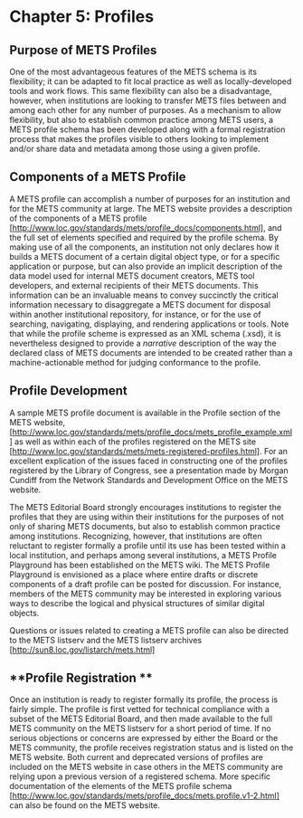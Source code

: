 


# Chapter 5:  Profiles



## **Purpose of METS Profiles**
One of the most advantageous features of the METS schema is its flexibility; it can be adapted to fit local practice as well as locally-developed tools and work flows.  This same flexibility can also be a disadvantage, however, when institutions are looking to transfer METS files between and among each other for any number of purposes.  As a mechanism to allow flexibility, but also to establish common practice among METS users, a METS profile schema has been developed along with a formal registration process that makes the profiles visible to others looking to implement and/or share data and metadata among those using a given profile.  



## **Components of a METS Profile**
A METS profile can accomplish a number of purposes for an institution and for the METS community at large. The METS website provides a description of the components of a METS profile [http://www.loc.gov/standards/mets/profile_docs/components.html], and the full set of elements specified and required by the profile schema.  By making use of all the components, an institution not only declares how it builds a METS document of a certain digital object type, or for a specific application or purpose, but can also provide an implicit description of the data model used for internal METS document creators, METS tool developers, and external recipients of their METS documents.  This information can be an invaluable means to convey succinctly the critical information necessary to disaggregate a METS document for disposal within another institutional repository, for instance, or for the use of searching, navigating, displaying, and rendering applications or tools.  Note that while the profile scheme is expressed as an XML schema (.xsd), it is nevertheless designed to provide a _narrative_ description of the way the declared class of METS documents are intended to be created rather than a machine-actionable method for judging conformance to the profile.

## **Profile Development**
A sample METS profile document is available in the Profile section of the METS website, [http://www.loc.gov/standards/mets/profile_docs/mets_profile_example.xml] as well as within each of the profiles registered on the METS site [http://www.loc.gov/standards/mets/mets-registered-profiles.html].  For an excellent explication of the issues faced in constructing one of the profiles registered by the Library of Congress, see a presentation made by Morgan Cundiff from the Network Standards and Development Office on the METS website.  

The METS Editorial Board strongly encourages institutions to register the profiles that they are using within their institutions for the purposes of not only of sharing METS documents, but also to establish common practice among institutions.  Recognizing, however, that institutions are often reluctant to register formally a profile until its use has been tested within a local institution, and perhaps among several institutions, a METS Profile Playground has been established on the METS wiki.  The METS Profile Playground is envisioned as a place where entire drafts or discrete components of a draft profile can be posted for discussion.  For instance, members of the METS community may be interested in exploring various ways to describe the logical and physical structures of similar digital objects.  

Questions or issues related to creating a METS profile can also be directed to the METS listserv and the METS listserv archives [http://sun8.loc.gov/listarch/mets.html]  



## **Profile Registration **
Once an institution is ready to register formally its profile, the process is fairly simple. The profile is first vetted for technical compliance with a subset of the METS Editorial Board, and then made available to the full METS community on the METS listserv for a short period of time.  If no serious objections or concerns are expressed by either the Board or the METS community, the profile receives registration status and is listed on the METS website.  Both current and deprecated versions of profiles are included on the METS website in case others in the METS community are relying upon a previous version of a registered schema.  More specific documentation of the elements of the METS profile schema [http://www.loc.gov/standards/mets/profile_docs/mets.profile.v1-2.html] can also be found on the METS website.